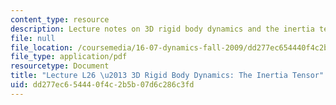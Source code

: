 ```yaml
---
content_type: resource
description: Lecture notes on 3D rigid body dynamics and the inertia tensor.
file: null
file_location: /coursemedia/16-07-dynamics-fall-2009/dd277ec654440f4c2b5b07d6c286c3fd_MIT16_07F09_Lec26.pdf
file_type: application/pdf
resourcetype: Document
title: "Lecture L26 \u2013 3D Rigid Body Dynamics: The Inertia Tensor"
uid: dd277ec6-5444-0f4c-2b5b-07d6c286c3fd
---
```

